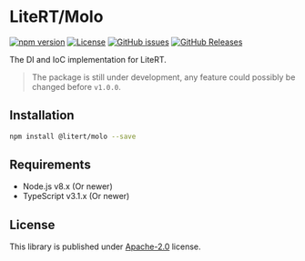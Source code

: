 # LiteRT/Molo

[![npm version](https://img.shields.io/npm/v/@litert/molo.svg?colorB=brightgreen)](https://www.npmjs.com/package/@litert/molo "Stable Version")
[![License](https://img.shields.io/npm/l/@litert/molo.svg?maxAge=2592000?style=plastic)](https://github.com/litert/molo/blob/master/LICENSE)
[![GitHub issues](https://img.shields.io/github/issues/litert/molo.js.svg)](https://github.com/litert/molo.js/issues)
[![GitHub Releases](https://img.shields.io/github/release/litert/molo.js.svg)](https://github.com/litert/molo.js/releases "Stable Release")

The DI and IoC implementation for LiteRT.

> The package is still under development, any feature could possibly be changed before `v1.0.0`.

## Installation

```sh
npm install @litert/molo --save
```

## Requirements

- Node.js v8.x (Or newer)
- TypeScript v3.1.x (Or newer)

## License

This library is published under [Apache-2.0](./LICENSE) license.

